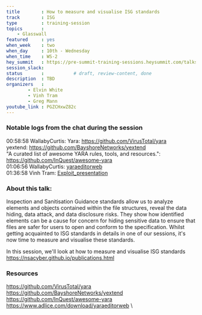 ```yaml
---
title        : How to measure and visualise ISG standards
track        : ISG
type         : training-session
topics       :
    - Glasswall
featured     : yes
when_week    : two
when_day     : 10th - Wednesday
when_time    : WS-2
hey_summit   : https://pre-summit-training-sessions.heysummit.com/talks/isgs-how-to-measure-and-visualise-isg-standards-5pm-bst/
session_slack: 
status       :           # draft, review-content, done
description  : TBD
organizers   :
        - Elvin White
        - Vinh Tram
        - Greg Mann
youtube_link : PGZCHxwZ82c        
---
```


### Notable logs from the chat during the session

00:58:58	WallabyCurtis:	Yara: https://github.com/VirusTotal/yara   \
yextend: https://github.com/BayshoreNetworks/yextend     \
"A curated list of awesome YARA rules, tools, and resources.": https://github.com/InQuest/awesome-yara   
01:06:56	WallabyCurtis:	[yaraeditorweb](https://www.adlice.com/download/yaraeditorweb)      
01:36:58	Vinh Tram:	[Exploit_presentation](https://docs.google.com/presentation/d/1XB0gPCmZVu2nYwcV86ktXM94nPdvPzrj_HDlFRZoOAw/edit#slide=id.g80ca0e9a9c_4_0) 

### About this talk:

Inspection and Sanitisation Guidance standards allow us to analyze elements and objects contained within the file structures, reveal the data hiding, data attack, and data disclosure risks. They show how identified elements can be a cause for concern for hiding sensitive data to ensure that files are safer for users to open and conform to the specification. Whilst getting acquainted to ISG standards in details in one of our sessions, it's now time to measure and visualise these standards. 


In this session, we'll look at how to measure and visualise ISG standards
https://nsacyber.github.io/publications.html  

### Resources
https://github.com/VirusTotal/yara  \
https://github.com/BayshoreNetworks/yextend  \
https://github.com/InQuest/awesome-yara  \
https://www.adlice.com/download/yaraeditorweb   \
